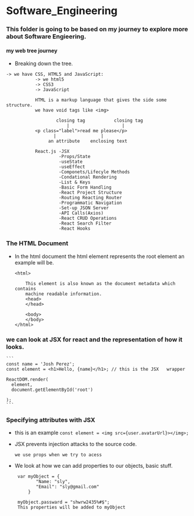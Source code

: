 # Software_Engineering

### This folder is going to be based on my journey to explore more about Software Engieering.

#### my web tree journey
  * Breaking down the tree.
   ```
   -> we have CSS, HTML5 and JavaScript:
              -> we html5
              -> CSS3
              -> JavaScript

              HTML is a markup language that gives the side some structure.
              we have void tags like <img>

                      closing tag           closing tag
                          |                    |
              <p class="label">read me please</p>
                     |                 |
                   an attribute    enclosing text

              React.js -JSX
                       -Props/State
                       -useState
                       -useEffect
                       -Componets/Lifecyle Methods
                       -Condational Rendering
                       -List & Keys
                       -Basic Form Handling
                       -React Project Structure
                       -Routing Reacting Router
                       -Programmatic Navigation
                       -Set-up JSON Server
                       -API Calls(Axios)
                       -React CRUD Operations
                       -React Search Filter
                       -React Hooks
   ``` 
### The HTML Document
- In the html document the html element represents the root element an example will be.
    ~~~
    <html>
        
        This element is also known as the document metadata which contains
        machine readable information.
        <head>
        </head>

        <body>
        </body>
    </html>
    ~~~
### we can look at JSX for react and the representation of how it looks.
    ```
    const name = 'Josh Perez';
    const element = <h1>Hello, {name}</h1>; // this is the JSX   wrapper 
   
    ReactDOM.render(
      element,
      document.getElementById('root')
     
    );
    ```
### Specifying attributes with JSX
  * this is an example ```const element = <img src={user.avatarUrl}></img>;```
  * JSX prevents injection attacks to the source code. 

    ```
    we use props when we try to acess
    ```
  * We look at how we can add properties to our objects, basic stuff.
    ```
     var myObject = {
            "Name: "sly",
            "Email": "sly@gmail.com"
         }

     myObject.passward = "shwrw2435%#$";
     This properties will be added to myObject
    ```
